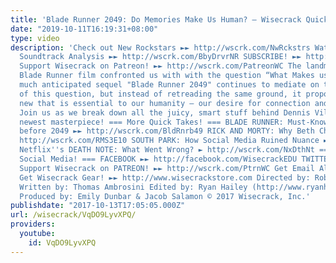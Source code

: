 ```yaml
---
title: 'Blade Runner 2049: Do Memories Make Us Human? – Wisecrack Quick Take'
date: "2019-10-11T16:19:31+08:00"
type: video
description: 'Check out New Rockstars ►► http://wscrk.com/NwRckstrs Watch Baby Driver
  Soundtrack Analysis ►► http://wscrk.com/BbyDrvrNR SUBSCRIBE! ►► http://wscrk.com/SbscrbWC
  Support Wisecrack on Patreon! ►► http://wscrk.com/PatreonWC The landmark original
  Blade Runner film confronted us with with the question “What Makes us Human?” The
  much anticipated sequel "Blade Runner 2049" continues to mediate on the importance
  of this question, but instead of retreading the same ground, it proposes something
  new that is essential to our humanity — our desire for connection and intimacy.
  Join us as we break down all the juicy, smart stuff behind Dennis Villeneuve''s
  newest masterpiece! === More Quick Takes! === BLADE RUNNER: Must-Know Philosophy
  before 2049 ►► http://wscrk.com/BldRnrb49 RICK AND MORTY: Why Beth Chose Jerry ►
  http://wscrk.com/RMS3E10 SOUTH PARK: How Social Media Ruined Nuance ► http://wscrk.com/SPS21E3
  Netflix''s DEATH NOTE: What Went Wrong? ► http://wscrk.com/NxDthNt === Join us on
  Social Media! === FACEBOOK ►► http://facebook.com/WisecrackEDU TWITTER ►► @Wisecrack
  Support Wisecrack on PATREON! ►► http://wscrk.com/PtrnWC Get Email Alerts ►► http://eepurl.com/bcSRD9
  Get Wisecrack Gear! ►► http://www.wisecrackstore.com Directed by: Robert Tiemstra
  Written by: Thomas Ambrosini Edited by: Ryan Hailey (http://www.ryanhaileydotcom.com/)
  Produced by: Emily Dunbar & Jacob Salamon © 2017 Wisecrack, Inc.'
publishdate: "2017-10-13T17:05:05.000Z"
url: /wisecrack/VqDO9LyvXPQ/
providers:
  youtube:
    id: VqDO9LyvXPQ
---
```


